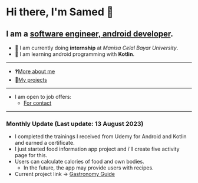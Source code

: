 # Hi there, I'm Samed 👋
## I am a [software engineer, android developer](https://www.linkedin.com/in/samed-temiz-389aa0196/).
- 🔭 I am currently doing **internship** at _Manisa Celal Bayar University_.
- 🌱 I am learning android programming with **Kotlin**.
  
---

- ❓[More about me](https://linktr.ee/SamedTemiz)
- 💼[My projects](https://github.com/SamedTemiz?tab=repositories)

---

- I am open to job offers:
  - [For contact](https://www.linkedin.com/in/samed-temiz-389aa0196/)
  
---

### Monthly Update (Last update: 13 August 2023) 

- I completed the trainings I received from Udemy for Android and Kotlin and earned a certificate.
- I just started food information app project and i'll create five activity page for this.
- Users can calculate calories of food and own bodies.
  - In the future, the app may provide users with recipes.
- Current project link -> [Gastronomy Guide](https://github.com/SamedTemiz/GastronomyGuide)
